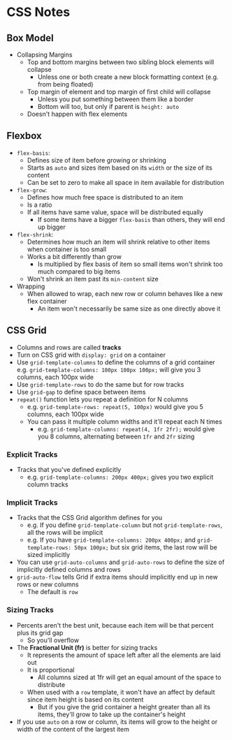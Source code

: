 # CSS Notes

## Box Model

* Collapsing Margins
  * Top and bottom margins between two sibling block elements will collapse
    * Unless one or both create a new block formatting context (e.g. from being floated)
  * Top margin of element and top margin of first child will collapse
    * Unless you put something between them like a border
    * Bottom will too, but only if parent is `height: auto`
  * Doesn't happen with flex elements

## Flexbox

* `flex-basis`:
  * Defines size of item before growing or shrinking
  * Starts as `auto` and sizes item based on its `width` or the size of its content
  * Can be set to zero to make all space in item available for distribution
* `flex-grow`:
  * Defines how much free space is distributed to an item
  * Is a ratio
  * If all items have same value, space will be distributed equally
    * If some items have a bigger `flex-basis` than others, they will end up bigger
* `flex-shrink`:
  * Determines how much an item will shrink relative to other items when container is too small
  * Works a bit differently than grow
    * Is multiplied by flex basis of item so small items won't shrink too much compared to big items
  * Won't shrink an item past its `min-content` size
* Wrapping
  * When allowed to wrap, each new row or column behaves like a new flex container
    * An item won't necessarily be same size as one directly above it

## CSS Grid

* Columns and rows are called **tracks**
* Turn on CSS grid with `display: grid` on a container
* Use `grid-template-columns` to define the columns of a grid container
  e.g. `grid-template-columns: 100px 100px 100px;` will give you 3 columns, each 100px wide
* Use `grid-template-rows` to do the same but for row tracks
* Use `grid-gap` to define space between items
* `repeat()` function lets you repeat a definition for N columns
  * e.g. `grid-template-rows: repeat(5, 100px)` would give you 5 columns, each 100px wide
  * You can pass it multiple column widths and it'll repeat each N times
    * e.g. `grid-template-columns: repeat(4, 1fr 2fr);` would give you 8 columns, alternating between `1fr` and `2fr` sizing

### Explicit Tracks

* Tracks that you've defined explicitly
  * e.g. `grid-template-columns: 200px 400px;` gives you two explicit column tracks

### Implicit Tracks

* Tracks that the CSS Grid algorithm defines for you
  * e.g. If you define `grid-template-column` but not `grid-template-rows`, all the rows will be implicit
  * e.g. If you have `grid-template-columns: 200px 400px;` and `grid-template-rows: 50px 100px;` but six grid items, the last row will be sized implicitly
* You can use `grid-auto-columns` and `grid-auto-rows` to define the size of implicitly defined columns and rows
* `grid-auto-flow` tells Grid if extra items should implicitly end up in new rows or new columns
  * The default is `row`

### Sizing Tracks

* Percents aren't the best unit, because each item will be that percent plus its grid gap
  * So you'll overflow
* The **Fractional Unit (fr)** is better for sizing tracks
  * It represents the amount of space left after all the elements are laid out
  * It is proportional
    * All columns sized at 1fr will get an equal amount of the space to distribute
  * When used with a `row` template, it won't have an affect by default since item height is based on its content
    * But if you give the grid container a height greater than all its items, they'll grow to take up the container's height
* If you use `auto` on a row or column, its items will grow to the height or width of the content of the largest item